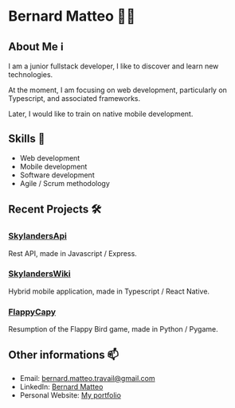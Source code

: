 # Bernard Matteo 👨‍💻

## About Me ℹ️

I am a junior fullstack developer, I like to discover and learn new technologies.   

At the moment, I am focusing on web development, particularly on Typescript, and associated frameworks.  

Later, I would like to train on native mobile development.

## Skills 🚀
- Web development
- Mobile development
- Software development
- Agile / Scrum methodology

## Recent Projects 🛠️

### [SkylandersApi](https://github.com/MatteoBernard/SkylandersApi)
Rest API, made in Javascript / Express.

### [SkylandersWiki](https://github.com/MatteoBernard/SkylandersWiki)
Hybrid mobile application, made in Typescript / React Native.

### [FlappyCapy](https://github.com/MatteoBernard/FlappyCapy)
Resumption of the Flappy Bird game, made in Python / Pygame.

## Other informations 📫
- Email: bernard.matteo.travail@gmail.com
- LinkedIn: [Bernard Matteo](https://www.linkedin.com/in/matt%C3%A9o-bernard-00137a255/)
- Personal Website: [My portfolio](https://matteobernard.github.io/portfolio/)
